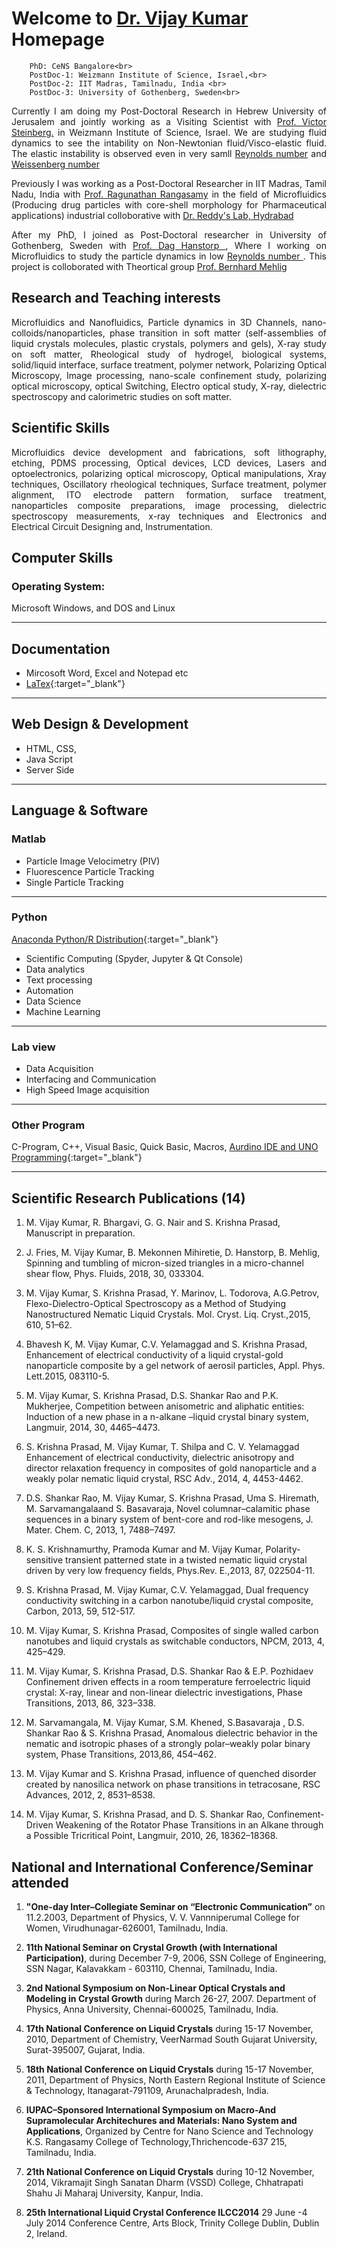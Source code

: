# Welcome to [Dr. Vijay Kumar](VijayKumar_CV.pdf) Homepage 

		PhD: CeNS Bangalore<br>
		PostDoc-1: Weizmann Institute of Science, Israel,<br> 
		PostDoc-2: IIT Madras, Tamilnadu, India <br>
		PostDoc-3: University of Gothenberg, Sweden<br>

<p style='text-align: justify;'>
Currently I am doing my <bold>Post-Doctoral Research in Hebrew University of Jerusalem</bold> and jointly working as a <bold>Visiting Scientist</bold> with <a href="http://www.weizmann.ac.il/complex/steinberg/home"> Prof. Victor Steinberg.</a>  in <bold>Weizmann Institute of Science, Israel</bold>. We are studying fluid dynamics to see the intability on Non-Newtonian fluid/Visco-elastic fluid. The elastic instability is observed even in very samll <a href="https://en.wikipedia.org/wiki/Reynolds_number"> Reynolds number</a> and <a href="https://en.wikipedia.org/wiki/Alexis_Weissenberg"> Weissenberg number</a> </p>

<p style='text-align: justify;'>
Previously I was working as a <bold>Post-Doctoral Researcher in IIT Madras, Tamil Nadu, India</bold> with <a href="https://che.iitm.ac.in/~senai/"> Prof. Ragunathan Rangasamy</a> in the field of Microfluidics (Producing drug particles with core-shell morphology for
Pharmaceutical applications) industrial colloborative with <a href="https://www.drreddys.com/"> Dr. Reddy's Lab, Hydrabad </a> </p>

<p style='text-align: justify;'>
After my PhD, I joined as Post-Doctoral researcher in University of Gothenberg, Sweden with <a href="https://www.physics.gu.se/english/about-the-department/staff?userId=xhanda"> Prof. Dag Hanstorp </a>, Where I working on Microfluidics to study the particle dynamics in low <a href="https://en.wikipedia.org/wiki/Reynolds_number"> Reynolds number </a>. This project is colloborated with Theortical group <a href="https://www.physics.gu.se/english/about-the-department/staff?userId=xmehbe"> Prof. Bernhard Mehlig </a> </p>


## Research and Teaching interests
<p style='text-align: justify;'> 
Microfluidics and Nanofluidics, Particle dynamics in 3D Channels, nano-colloids/nanoparticles,
phase transition in soft matter (self-assemblies of liquid crystals molecules, plastic crystals, polymers and gels), X-ray study on soft matter, Rheological study of hydrogel, biological systems, solid/liquid interface, surface treatment, polymer network, Polarizing Optical Microscopy, Image processing, nano-scale confinement study, polarizing optical microscopy, optical Switching, Electro optical study, X-ray, dielectric spectroscopy and calorimetric studies on soft matter. </p>

## Scientific Skills
<p style='text-align: justify;'> 
Microfluidics device development and fabrications, soft lithography, etching, PDMS processing, Optical devices, LCD devices, Lasers and optoelectronics, polarizing optical microscopy, Optical manipulations, Xray techniques, Oscillatory rheological techniques, Surface treatment, polymer alignment, ITO electrode pattern formation, surface treatment, nanoparticles composite preparations, image processing, dielectric spectroscopy measurements, x-ray techniques and Electronics and Electrical Circuit Designing and, Instrumentation. </p>


## Computer Skills
### Operating System:
Microsoft Windows, and DOS and Linux

------------------------------------

## Documentation 
* Mircosoft Word, Excel and Notepad etc
* [LaTex](https://www.latex-project.org/){:target="_blank"}  
 
-----------------------------------

## Web Design & Development 
* HTML, CSS, 
* Java Script
* Server Side

----------------------------------
 
## Language & Software
### Matlab
* Particle Image Velocimetry (PIV)
* Fluorescence Particle Tracking
* Single Particle Tracking 

----------------------------------

### Python
[Anaconda Python/R Distribution](https://www.anaconda.com/distribution/){:target="_blank"}
* Scientific Computing (Spyder, Jupyter & Qt Console)
* Data analytics
* Text processing
* Automation
* Data Science
* Machine Learning

----------------------------------
### Lab view
* Data Acquisition
* Interfacing and Communication
* High Speed Image acquisition

----------------------------------
### Other Program 
C-Program, C++, Visual Basic, Quick Basic, Macros, [Aurdino IDE and UNO Programming](https://www.arduino.cc/en/Guide/ArduinoUno){:target="_blank"}

----------------------------------
 
## Scientific Research Publications (14)

1.	M. Vijay Kumar, R. Bhargavi, G. G. Nair and S. Krishna Prasad, Manuscript in preparation.

2.	J. Fries, M. Vijay Kumar, B. Mekonnen Mihiretie, D. Hanstorp, B. Mehlig, Spinning and tumbling of micron-sized triangles in a micro-channel shear flow, Phys. Fluids, 2018, 30, 033304.

3.	M. Vijay Kumar, S. Krishna Prasad, Y. Marinov, L. Todorova, A.G.Petrov, Flexo-Dielectro-Optical Spectroscopy as a Method of Studying Nanostructured Nematic Liquid Crystals. Mol. Cryst. Liq. Cryst.,2015, 610, 51–62.

4.	Bhavesh K, M. Vijay Kumar, C.V. Yelamaggad and S. Krishna Prasad, Enhancement of electrical conductivity of a liquid crystal-gold nanoparticle composite by a gel network of aerosil particles, Appl. Phys. Lett.2015, 083110-5.

5.	M. Vijay Kumar, S. Krishna Prasad, D.S. Shankar Rao and P.K. Mukherjee, Competition between anisometric and aliphatic entities: Induction of a new phase in a n-alkane –liquid crystal binary system, Langmuir, 2014, 30, 4465–4473.

6.	S. Krishna Prasad, M. Vijay Kumar, T. Shilpa and C. V. Yelamaggad Enhancement of electrical conductivity, dielectric anisotropy and director relaxation frequency in composites of gold nanoparticle and a weakly polar nematic liquid crystal, RSC Adv., 2014, 4, 4453-4462.

7.	D.S. Shankar Rao, M. Vijay Kumar, S. Krishna Prasad, Uma S. Hiremath, M. Sarvamangalaand S. Basavaraja, Novel columnar–calamitic phase sequences in a binary system of bent-core and rod-like mesogens, J. Mater. Chem. C, 2013, 1, 7488–7497.

8.	K. S. Krishnamurthy, Pramoda Kumar and M. Vijay Kumar, Polarity-sensitive transient patterned state in a twisted nematic liquid crystal driven by very low frequency fields, Phys.Rev. E.,2013, 87, 022504-11.

9.	S. Krishna Prasad, M. Vijay Kumar, C.V. Yelamaggad, Dual frequency conductivity switching in a carbon nanotube/liquid crystal composite, Carbon, 2013, 59, 512-517.

10.	M. Vijay Kumar, S. Krishna Prasad, Composites of single walled carbon nanotubes and liquid crystals as switchable conductors, NPCM, 2013, 4, 425–429.

11.	M. Vijay Kumar, S. Krishna Prasad, D.S. Shankar Rao & E.P. Pozhidaev Confinement driven effects in a room temperature ferroelectric liquid crystal: X-ray, linear and non-linear dielectric investigations, Phase Transitions, 2013, 86, 323–338.

12.	M. Sarvamangala, M. Vijay Kumar, S.M. Khened, S.Basavaraja , D.S. Shankar Rao & S. Krishna Prasad, Anomalous dielectric behavior in the nematic and isotropic phases of a strongly polar–weakly polar binary system, Phase Transitions, 2013,86, 454–462.

13.	M. Vijay Kumar and S. Krishna Prasad, influence of quenched disorder created by nanosilica network on phase transitions in tetracosane, RSC Advances, 2012, 2, 8531–8538.

14.	M. Vijay Kumar, S. Krishna Prasad, and D. S. Shankar Rao, Confinement-Driven Weakening of the Rotator Phase Transitions in an Alkane through a Possible Tricritical Point, Langmuir, 2010, 26, 18362–18368.


## National and International Conference/Seminar attended

1.	**"One-day Inter–Collegiate Seminar on “Electronic Communication”** on 11.2.2003, Department of Physics, V. V. Vannniperumal College for Women, Virudhunagar-626001, Tamilnadu, India.

2.	**11th National Seminar on Crystal Growth (with International Participation)**, during December 7-9, 2006, SSN College of Engineering, SSN Nagar, Kalavakkam - 603110, Chennai, Tamilnadu, India.

3.	**2nd National Symposium on Non-Linear Optical Crystals and Modeling in Crystal Growth** during March 26-27, 2007. Department of Physics, Anna University, Chennai-600025, Tamilnadu, India.

4.	**17th National Conference on Liquid Crystals** during 15-17 November, 2010, Department of Chemistry, VeerNarmad South Gujarat University, Surat-395007, Gujarat, India.

5.	**18th National Conference on Liquid Crystals** during 15-17 November, 2011, Department of Physics, North Eastern Regional Institute of Science & Technology, Itanagarat-791109, Arunachalpradesh, India.

6.	**IUPAC–Sponsored International Symposium on Macro-And Supramolecular Architechures and Materials: Nano System and Applications**, Organized by Centre for Nano Science and Technology K.S. Rangasamy College of Technology,Thrichencode-637 215, Tamilnadu, India.

7.	**21th National Conference on Liquid Crystals** during 10-12 November, 2014, Vikramajit Singh Sanatan Dharm (VSSD) College, Chhatrapati Shahu Ji Maharaj University, Kanpur, India.

8.	**25th International Liquid Crystal Conference ILCC2014** 29 June -4 July 2014
Conference Centre, Arts Block, Trinity College Dublin, Dublin 2, Ireland.






